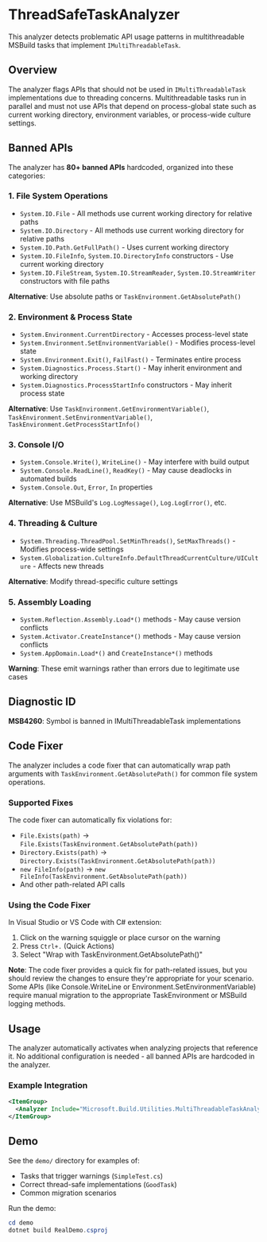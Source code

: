 # ThreadSafeTaskAnalyzer

This analyzer detects problematic API usage patterns in multithreadable MSBuild tasks that implement `IMultiThreadableTask`.

## Overview

The analyzer flags APIs that should not be used in `IMultiThreadableTask` implementations due to threading concerns. Multithreadable tasks run in parallel and must not use APIs that depend on process-global state such as current working directory, environment variables, or process-wide culture settings.

## Banned APIs

The analyzer has **80+ banned APIs** hardcoded, organized into these categories:

### 1. File System Operations
- `System.IO.File` - All methods use current working directory for relative paths
- `System.IO.Directory` - All methods use current working directory for relative paths
- `System.IO.Path.GetFullPath()` - Uses current working directory
- `System.IO.FileInfo`, `System.IO.DirectoryInfo` constructors - Use current working directory
- `System.IO.FileStream`, `System.IO.StreamReader`, `System.IO.StreamWriter` constructors with file paths

**Alternative**: Use absolute paths or `TaskEnvironment.GetAbsolutePath()`

### 2. Environment & Process State
- `System.Environment.CurrentDirectory` - Accesses process-level state
- `System.Environment.SetEnvironmentVariable()` - Modifies process-level state  
- `System.Environment.Exit()`, `FailFast()` - Terminates entire process
- `System.Diagnostics.Process.Start()` - May inherit environment and working directory
- `System.Diagnostics.ProcessStartInfo` constructors - May inherit process state

**Alternative**: Use `TaskEnvironment.GetEnvironmentVariable()`, `TaskEnvironment.SetEnvironmentVariable()`, `TaskEnvironment.GetProcessStartInfo()`

### 3. Console I/O
- `System.Console.Write()`, `WriteLine()` - May interfere with build output
- `System.Console.ReadLine()`, `ReadKey()` - May cause deadlocks in automated builds
- `System.Console.Out`, `Error`, `In` properties

**Alternative**: Use MSBuild's `Log.LogMessage()`, `Log.LogError()`, etc.

### 4. Threading & Culture
- `System.Threading.ThreadPool.SetMinThreads()`, `SetMaxThreads()` - Modifies process-wide settings
- `System.Globalization.CultureInfo.DefaultThreadCurrentCulture/UICulture` - Affects new threads

**Alternative**: Modify thread-specific culture settings

### 5. Assembly Loading
- `System.Reflection.Assembly.Load*()` methods - May cause version conflicts
- `System.Activator.CreateInstance*()` methods - May cause version conflicts
- `System.AppDomain.Load*()` and `CreateInstance*()` methods

**Warning**: These emit warnings rather than errors due to legitimate use cases

## Diagnostic ID

**MSB4260**: Symbol is banned in IMultiThreadableTask implementations

## Code Fixer

The analyzer includes a code fixer that can automatically wrap path arguments with `TaskEnvironment.GetAbsolutePath()` for common file system operations.

### Supported Fixes

The code fixer can automatically fix violations for:
- `File.Exists(path)` → `File.Exists(TaskEnvironment.GetAbsolutePath(path))`
- `Directory.Exists(path)` → `Directory.Exists(TaskEnvironment.GetAbsolutePath(path))`
- `new FileInfo(path)` → `new FileInfo(TaskEnvironment.GetAbsolutePath(path))`
- And other path-related API calls

### Using the Code Fixer

In Visual Studio or VS Code with C# extension:
1. Click on the warning squiggle or place cursor on the warning
2. Press `Ctrl+.` (Quick Actions)
3. Select "Wrap with TaskEnvironment.GetAbsolutePath()"

**Note**: The code fixer provides a quick fix for path-related issues, but you should review the changes to ensure they're appropriate for your scenario. Some APIs (like Console.WriteLine or Environment.SetEnvironmentVariable) require manual migration to the appropriate TaskEnvironment or MSBuild logging methods.

## Usage

The analyzer automatically activates when analyzing projects that reference it. No additional configuration is needed - all banned APIs are hardcoded in the analyzer.

### Example Integration

```xml
<ItemGroup>
  <Analyzer Include="Microsoft.Build.Utilities.MultiThreadableTaskAnalyzer.dll" />
</ItemGroup>
```

## Demo

See the `demo/` directory for examples of:
- Tasks that trigger warnings (`SimpleTest.cs`)
- Correct thread-safe implementations (`GoodTask`)
- Common migration scenarios

Run the demo:
```powershell
cd demo
dotnet build RealDemo.csproj
```